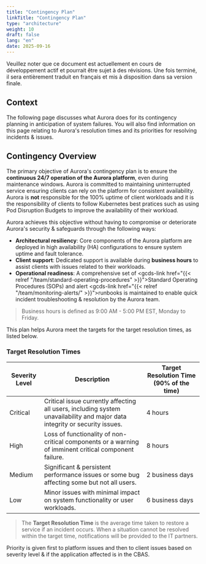 ```yaml
---
title: "Contingency Plan"
linkTitle: "Contingency Plan"
type: "architecture"
weight: 10
draft: false
lang: "en"
date: 2025-09-16
---
```


<gcds-alert alert-role="danger" container="full" heading="Avis de traduction" hide-close-btn="true" hide-role-icon="false" is-fixed="false" class="hydrated mb-400">
<gcds-text>Veuillez noter que ce document est actuellement en cours de développement actif et pourrait être sujet à des révisions. Une fois terminé, il sera entièrement traduit en français et mis à disposition dans sa version finale.</gcds-text>
</gcds-alert>

## Context

The following page discusses what Aurora does for its contingency planning in anticipation of system failures. You will also find information on this page relating to Aurora's resolution times and its priorities for resolving incidents & issues.

## Contingency Overview

The primary objective of Aurora's contingency plan is to ensure the **continuous 24/7 operation of the Aurora platform**, even during maintenance windows. Aurora is committed to maintaining uninterrupted service ensuring clients can rely on the platform for consistent availability. Aurora is **not** responsible for the 100% uptime of client workloads and it is the responsibility of clients to follow Kubernetes best pratices such as using Pod Disruption Budgets to improve the availability of their workload.

Aurora achieves this objective without having to compromise or deteriorate Aurora's security & safeguards through the following ways:

- **Architectural resiliency**: Core components of the Aurora platform are deployed in high availability (HA) configurations to ensure system uptime and fault tolerance.
- **Client support**: Dedicated support is available during **business hours** to assist clients with issues related to their workloads.
- **Operational readiness**: A comprehensive set of <gcds-link href="{{< relref "/team/standard-operating-procedures" >}}">Standard Operating Procedures (SOPs)</gcds-link> and alert
<gcds-link href="{{< relref "/team/monitoring-alerts/" >}}">runbooks</gcds-link> is maintained to enable quick incident troubleshooting & resolution by the Aurora team.

>Business hours is defined as 9:00 AM - 5:00 PM EST, Monday to Friday.

This plan helps Aurora meet the targets for the target resolution times, as listed below.

### Target Resolution Times

| **Severity Level** | Description                                         | **Target Resolution Time (90% of the time)** |
|--------------------|-----------------------------------------------------|----------------------------------------------|
| Critical           | Critical issue currently affecting all users, including system unavailability and major data integrity or security issues.                                                     | 4 hours                                      |
| High               | Loss of functionality of non-critical components or a warning of imminent critical component failure.                                                    | 8 hours                                      |
| Medium             | Significant & persistent performance issues or some bug affecting some but not all users.                                                    | 2 business days                              |
| Low                | Minor issues with minimal impact on system functionality or user workloads.                                                    | 6 business days                              |

> The **Target Resolution Time** is the average time taken to restore a service if an incident occurs. When a situation cannot be resolved within the target time, notifications will be provided to the IT partners.

Priority is given first to platform issues and then to client issues based on severity level & if the application affected is in the CBAS.
